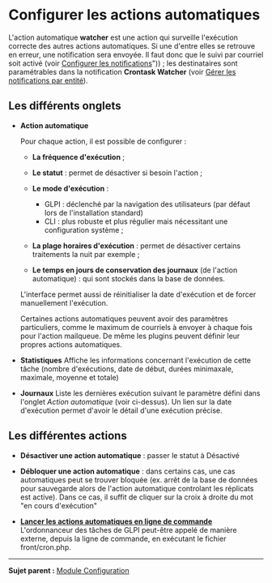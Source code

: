 Configurer les actions automatiques
===================================

L'action automatique **watcher** est une action qui surveille l'exécution correcte des autres actions automatiques. Si une d'entre elles se retrouve en erreur, une notification sera envoyée. Il faut donc
que le suivi par courriel soit activé (voir [Configurer les notifications](08_Module_Configuration/04_Notifications/01_Configurer_les_notificationss.md)")) ; les destinataires sont paramétrables dans la notification **Crontask Watcher** (voir [Gérer les notifications par entité](08_Module_Configuration/04_Notifications/04_Notifications.md)).


Les différents onglets
----------------------
-   **Action automatique**

    Pour chaque action, il est possible de configurer :

    -   **La fréquence d'exécution** ;

    -   **Le statut** : permet de désactiver si besoin l'action ;

    -   **Le mode d'exécution** : 
        - GLPI : déclenché par la navigation des utilisateurs (par défaut lors de l'installation standard)    
        - CLI  : plus robuste et plus régulier mais nécessitant une configuration système ;

    -   **La plage horaires d'exécution** : permet de désactiver certains traitements la nuit par exemple ;

    -   **Le temps en jours de conservation des journaux** (de l'action automatique) : qui sont stockés dans la base de données.

    L'interface permet aussi de réinitialiser la date d'exécution et  de forcer manuellement l'exécution.

    Certaines actions automatiques peuvent avoir des paramètres particuliers, comme le maximum de courriels à envoyer à chaque fois  pour l'action mailqueue.
    De même les plugins peuvent définir leur propres actions automatiques.


-   **Statistiques**
    Affiche les informations concernant l'exécution de cette tâche (nombre d'exécutions, date de début, durées minimaxale, maximale, moyenne et totale) 

-   **Journaux**
    Liste les dernières exécution suivant le paramètre défini dans l'onglet *Action automatique* (voir ci-dessus).
    Un lien sur la date d'exécution permet d'avoir le détail d'une exécution précise.


Les différentes actions
-----------------------
-  **Désactiver une action automatique** : passer le statut à Désactivé
-  **Débloquer une action automatique** : dans certains cas, une cas automatiques peut se trouver bloquée (ex. arrêt de la base de données pour sauvegarde alors de l'action automatique controlant les réplicats est active). Dans ce cas, il suffit de cliquer sur la croix à droite du mot "en cours d'exécution"

-   **[Lancer les actions automatiques en ligne de commande](../glpi/config_crontaskcli.html)**\
     L'ordonnanceur des tâches de GLPI peut-être appelé de manière
    externe, depuis la ligne de commande, en exécutant le fichier
    front/cron.php.


--------
**Sujet parent :** [Module Configuration](08_Module_Configuration/01_Module_Configuration.md "Module Configuration de GLPI")